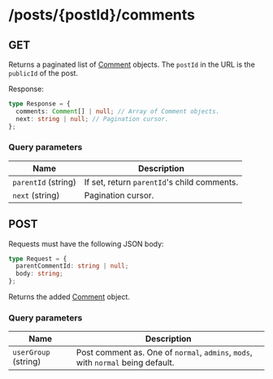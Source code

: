 # /posts/{postId}/comments

## GET

Returns a paginated list of [Comment](/api/types#comment) objects. The `postId` in the URL is the `publicId` of the post.

Response:

```ts
type Response = {
  comments: Comment[] | null; // Array of Comment objects.
  next: string | null; // Pagination cursor.
};
```

### Query parameters

| Name                | Description                                 |
| ------------------- | ------------------------------------------- |
| `parentId` (string) | If set, return `parentId`'s child comments. |
| `next` (string)     | Pagination cursor.                          |

## POST

Requests must have the following JSON body:

```ts
type Request = {
  parentCommentId: string | null;
  body: string;
};
```

Returns the added [Comment](/api/types#comment) object.

### Query parameters

| Name                 | Description                                                                      |
| -------------------- | -------------------------------------------------------------------------------- |
| `userGroup` (string) | Post comment as. One of `normal`, `admins`, `mods`, with `normal` being default. |

